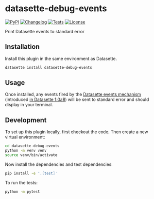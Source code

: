 # datasette-debug-events

[![PyPI](https://img.shields.io/pypi/v/datasette-debug-events.svg)](https://pypi.org/project/datasette-debug-events/)
[![Changelog](https://img.shields.io/github/v/release/datasette/datasette-debug-events?include_prereleases&label=changelog)](https://github.com/datasette/datasette-debug-events/releases)
[![Tests](https://github.com/datasette/datasette-debug-events/actions/workflows/test.yml/badge.svg)](https://github.com/datasette/datasette-debug-events/actions/workflows/test.yml)
[![License](https://img.shields.io/badge/license-Apache%202.0-blue.svg)](https://github.com/datasette/datasette-debug-events/blob/main/LICENSE)

Print Datasette events to standard error

## Installation

Install this plugin in the same environment as Datasette.
```bash
datasette install datasette-debug-events
```
## Usage

Once installed, any events fired by the [Datasette events mechanism](https://docs.datasette.io/en/latest/events.html) (introduced [in Datasette 1.0a8](https://simonwillison.net/2024/Feb/7/datasette-1a8/#datasette-events)) will be sent to standard error and should display in your terminal.

## Development

To set up this plugin locally, first checkout the code. Then create a new virtual environment:
```bash
cd datasette-debug-events
python -m venv venv
source venv/bin/activate
```
Now install the dependencies and test dependencies:
```bash
pip install -e '.[test]'
```
To run the tests:
```bash
python -m pytest
```
